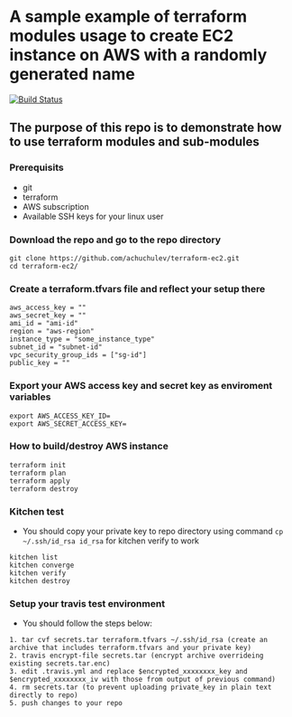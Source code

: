 # A sample example of terraform modules usage to create EC2 instance on AWS with a randomly generated name

[![Build Status](https://travis-ci.org/achuchulev/terraform-ec2.svg?branch=master)](https://travis-ci.org/achuchulev/terraform-ec2)

## The purpose of this repo is to demonstrate how to use terraform modules and sub-modules

### Prerequisits

* git
* terraform
* AWS subscription
* Available SSH keys for your linux user

### Download the repo and go to the repo directory

```
git clone https://github.com/achuchulev/terraform-ec2.git
cd terraform-ec2/
```

### Create a terraform.tfvars file and reflect your setup there

```
aws_access_key = ""
aws_secret_key = ""
ami_id = "ami-id"
region = "aws-region"
instance_type = "some_instance_type"
subnet_id = "subnet-id"
vpc_security_group_ids = ["sg-id"]
public_key = ""
```

### Export your AWS access key and secret key as enviroment variables

```
export AWS_ACCESS_KEY_ID=
export AWS_SECRET_ACCESS_KEY=
```

### How to build/destroy AWS instance

```
terraform init
terraform plan
terraform apply
terraform destroy
```

### Kitchen test

* You should copy your private key to repo directory using command `cp ~/.ssh/id_rsa id_rsa` for kitchen verify to work

```
kitchen list
kitchen converge
kitchen verify
kitchen destroy
```

### Setup your travis test environment

* You should follow the steps below:

```
1. tar cvf secrets.tar terraform.tfvars ~/.ssh/id_rsa (create an archive that includes terraform.tfvars and your private key)
2. travis encrypt-file secrets.tar (encrypt archive overrideing existing secrets.tar.enc)
3. edit .travis.yml and replace $encrypted_xxxxxxxx_key and $encrypted_xxxxxxxx_iv with those from output of previous command)
4. rm secrets.tar (to prevent uploading private_key in plain text directly to repo)
5. push changes to your repo
```
